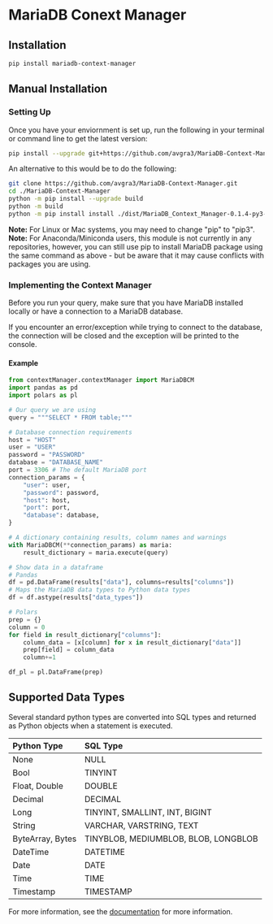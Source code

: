 # MariaDB Conext Manager

## Installation

```bash
pip install mariadb-context-manager
```

## Manual Installation

### Setting Up

Once you have your enviornment is set up, run the following in your terminal or command line to get the latest version:

```bash
pip install --upgrade git+https://github.com/avgra3/MariaDB-Context-Manager.git
```

An alternative to this would be to do the following:

```bash
git clone https://github.com/avgra3/MariaDB-Context-Manager.git
cd ./MariaDB-Context-Manager
python -m pip install --upgrade build
python -m build
python -m pip install install ./dist/MariaDB_Context_Manager-0.1.4-py3-none-any.whl
```

__Note:__ For Linux or Mac systems, you may need to change "pip" to "pip3".
__Note:__ For Anaconda/Miniconda users, this module is not currently in any repositories, however, you can still use pip to install MariaDB package using the same command as above - but be aware that it may cause conflicts with packages you are using.

### Implementing the Context Manager

Before you run your query, make sure that you have MariaDB installed locally or have a connection to a MariaDB database.

If you encounter an error/exception while trying to connect to the database, the connection will be closed and the exception will be printed to the console.

#### Example

```python
from contextManager.contextManager import MariaDBCM
import pandas as pd
import polars as pl

# Our query we are using
query = """SELECT * FROM table;"""

# Database connection requirements
host = "HOST"
user = "USER"
password = "PASSWORD"
database = "DATABASE_NAME"
port = 3306 # The default MariaDB port
connection_params = {
    "user": user,
    "password": password,
    "host": host,
    "port": port,
    "database": database,
}

# A dictionary containing results, column names and warnings
with MariaDBCM(**connection_params) as maria:
    result_dictionary = maria.execute(query)

# Show data in a dataframe
# Pandas
df = pd.DataFrame(results["data"], columns=results["columns"])
# Maps the MariaDB data types to Python data types
df = df.astype(results["data_types"])

# Polars
prep = {}
column = 0
for field in result_dictionary["columns"]:
    column_data = [x[column] for x in result_dictionary["data"]]
    prep[field] = column_data
    column+=1

df_pl = pl.DataFrame(prep)
```

## Supported Data Types

Several standard python types are converted into SQL types and returned as Python objects when a statement is executed.

| Python Type | SQL Type |
|:--- | :--- |
| None | NULL |
| Bool | TINYINT |
| Float, Double | DOUBLE |
| Decimal | DECIMAL |
| Long | TINYINT, SMALLINT, INT, BIGINT |
| String | VARCHAR, VARSTRING, TEXT |
| ByteArray, Bytes | TINYBLOB, MEDIUMBLOB, BLOB, LONGBLOB |
| DateTime | DATETIME |
| Date | DATE |
| Time | TIME |
| Timestamp | TIMESTAMP |

For more information, see the [documentation](https://mariadb-corporation.github.io/mariadb-connector-python/usage.html) for more information.
